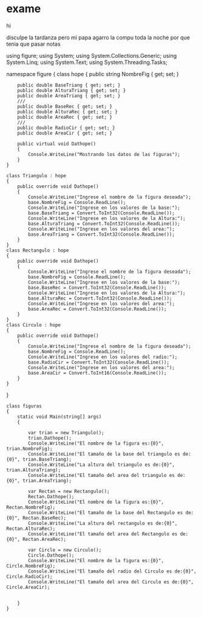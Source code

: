 # exame

hi

disculpe la tardanza pero mi papa agarro la compu toda la noche por que tenia que pasar notas 

using figure;
using System;
using System.Collections.Generic;
using System.Linq;
using System.Text;
using System.Threading.Tasks;

namespace figure
{
    class hope
    {
        public string NombreFig { get; set; }

        public double BaseTriang { get; set; }
        public double AlturaTriang { get; set; }
        public double AreaTriang { get; set; }
        ///
        public double BaseRec { get; set; }
        public double AlturaRec { get; set; }
        public double AreaRec { get; set; }
        ///
        public double RadioCir { get; set; }
        public double AreaCir { get; set; }

        public virtual void Dathope()
        {
            Console.WriteLine("Mostrando los datos de las figuras");
        }
    }

    class Triangulo : hope
    {
        public override void Dathope()
        {
            Console.WriteLine("Ingrese el nombre de la figura deseada");
            base.NombreFig = Console.ReadLine();
            Console.WriteLine("Ingrese en los valores de la base:");
            base.BaseTriang = Convert.ToInt32(Console.ReadLine());
            Console.WriteLine("Ingrese en los valores de la Altura:");
            base.AlturaTriang = Convert.ToInt32(Console.ReadLine());
            Console.WriteLine("Ingrese en los valores del area:");
            base.AreaTriang = Convert.ToInt32(Console.ReadLine());
        }
    }
    class Rectangulo : hope 
    {
        public override void Dathope()
        {
            Console.WriteLine("Ingrese el nombre de la figura deseada");
            base.NombreFig = Console.ReadLine();
            Console.WriteLine("Ingrese en los valores de la base:");
            base.BaseRec = Convert.ToInt32(Console.ReadLine());
            Console.WriteLine("Ingrese en los valores de la Altura:");
            base.AlturaRec = Convert.ToInt32(Console.ReadLine());
            Console.WriteLine("Ingrese en los valores del area:");
            base.AreaRec = Convert.ToInt32(Console.ReadLine());
        }
    }
    class Circulo : hope
    {
        public override void Dathope()
        {
            Console.WriteLine("Ingrese el nombre de la figura deseada");
            base.NombreFig = Console.ReadLine();
            Console.WriteLine("Ingrese en los valores del radio:");
            base.RadioCir = Convert.ToInt32(Console.ReadLine());
            Console.WriteLine("Ingrese en los valores del area:");
            base.AreaCir = Convert.ToInt16(Console.ReadLine());
        }
    }
}


    class figuras 
    {
        static void Main(string[] args)
        {

            var trian = new Triangulo();
            trian.Dathope();
            Console.WriteLine("El nombre de la figura es:{0}", trian.NombreFig);
            Console.WriteLine("El tamaño de la base del triangulo es de:{0}", trian.BaseTriang);
            Console.WriteLine("La altura del triangulo es de:{0}", trian.AlturaTriang);
            Console.WriteLine("El tamaño del area del triangulo es de:{0}", trian.AreaTriang);

            var Rectan = new Rectangulo();
            Rectan.Dathope();
            Console.WriteLine("El nombre de la figura es:{0}", Rectan.NombreFig);
            Console.WriteLine("El tamaño de la base del Rectangulo es de:{0}", Rectan.BaseRec);
            Console.WriteLine("La altura del rectangulo es de:{0}", Rectan.AlturaRec);
            Console.WriteLine("El tamaño del area del Rectangulo es de:{0}", Rectan.AreaRec);

            var Circle = new Circulo();
            Circle.Dathope();
            Console.WriteLine("El nombre de la figura es:{0}", Circle.NombreFig);
            Console.WriteLine("El tamaño del radio del Circulo es de:{0}", Circle.RadioCir);
            Console.WriteLine("El tamaño del area del Circulo es de:{0}", Circle.AreaCir);


        }
    }
